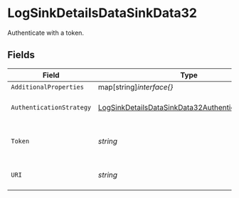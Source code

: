 # LogSinkDetailsDataSinkData32

Authenticate with a token.


## Fields

| Field                                                                                                                           | Type                                                                                                                            | Required                                                                                                                        | Description                                                                                                                     | Example                                                                                                                         |
| ------------------------------------------------------------------------------------------------------------------------------- | ------------------------------------------------------------------------------------------------------------------------------- | ------------------------------------------------------------------------------------------------------------------------------- | ------------------------------------------------------------------------------------------------------------------------------- | ------------------------------------------------------------------------------------------------------------------------------- |
| `AdditionalProperties`                                                                                                          | map[string]*interface{}*                                                                                                        | :heavy_minus_sign:                                                                                                              | N/A                                                                                                                             |                                                                                                                                 |
| `AuthenticationStrategy`                                                                                                        | [LogSinkDetailsDataSinkData32AuthenticationStrategy](../../models/shared/logsinkdetailsdatasinkdata32authenticationstrategy.md) | :heavy_check_mark:                                                                                                              | The authentication strategy.                                                                                                    | token                                                                                                                           |
| `Token`                                                                                                                         | *string*                                                                                                                        | :heavy_check_mark:                                                                                                              | The HTTP Token for the Papertrail log destination.                                                                              | 123abcdefghijklmnopqrstuvwxy                                                                                                    |
| `URI`                                                                                                                           | *string*                                                                                                                        | :heavy_check_mark:                                                                                                              | The uri for the Papertrail log destination.                                                                                     | https://logs.collector.solarwinds.com/v1/log                                                                                    |